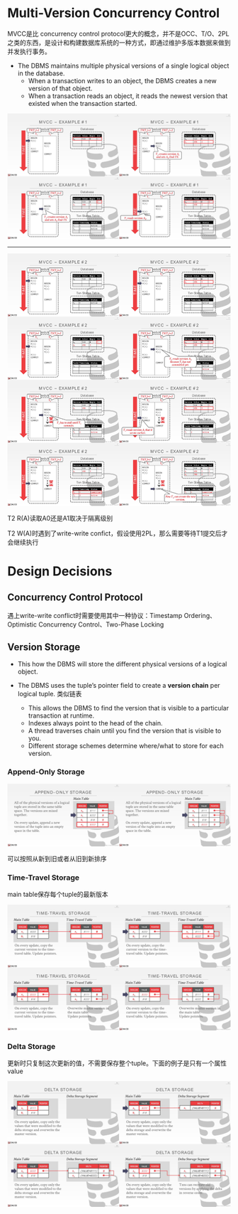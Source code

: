 # Multi-Version Concurrency Control

MVCC是比 concurrency control protocol更大的概念，并不是OCC、T/O、2PL之类的东西，是设计和构建数据库系统的一种方式，即通过维护多版本数据来做到并发执⾏事务。

- The DBMS maintains multiple physical versions of a single logical object in the database.
  - When a transaction writes to an object, the DBMS creates a new version of that object.
  - When a transaction reads an object, it reads the newest version that existed when the transaction started.

![](CMU445-19-Multi-Version-Concurrency-Control/20220828105132.png)

---

![](CMU445-19-Multi-Version-Concurrency-Control/20220828113633.png)

T2 R(A)读取A0还是A1取决于隔离级别

T2 W(A)时遇到了write-write confict，假设使用2PL，那么需要等待T1提交后才会继续执行

# Design Decisions

## Concurrency Control Protocol

遇上write-write conflict时需要使用其中一种协议：Timestamp Ordering、Optimistic Concurrency Control、Two-Phase Locking

## Version Storage

- This how the DBMS will store the different physical versions of a logical object.

- The DBMS uses the tuple’s pointer field to create a **version chain** per logical tuple. 类似链表 
  - This allows the DBMS to find the version that is visible to a particular transaction at runtime.
  - Indexes always point to the head of the chain. 
  - A thread traverses chain until you find the version that is visible to you. 
  - Different storage schemes determine where/what to store for each version.

### Append-Only Storage

![](CMU445-19-Multi-Version-Concurrency-Control/20220829094243.png)

可以按照从新到旧或者从旧到新排序

### Time-Travel Storage

main table保存每个tuple的最新版本

![](CMU445-19-Multi-Version-Concurrency-Control/20220829140257.png)

### Delta Storage

更新时只复制这次更新的值，不需要保存整个tuple。下面的例子是只有一个属性value

![](CMU445-19-Multi-Version-Concurrency-Control/20220829141148.png)

